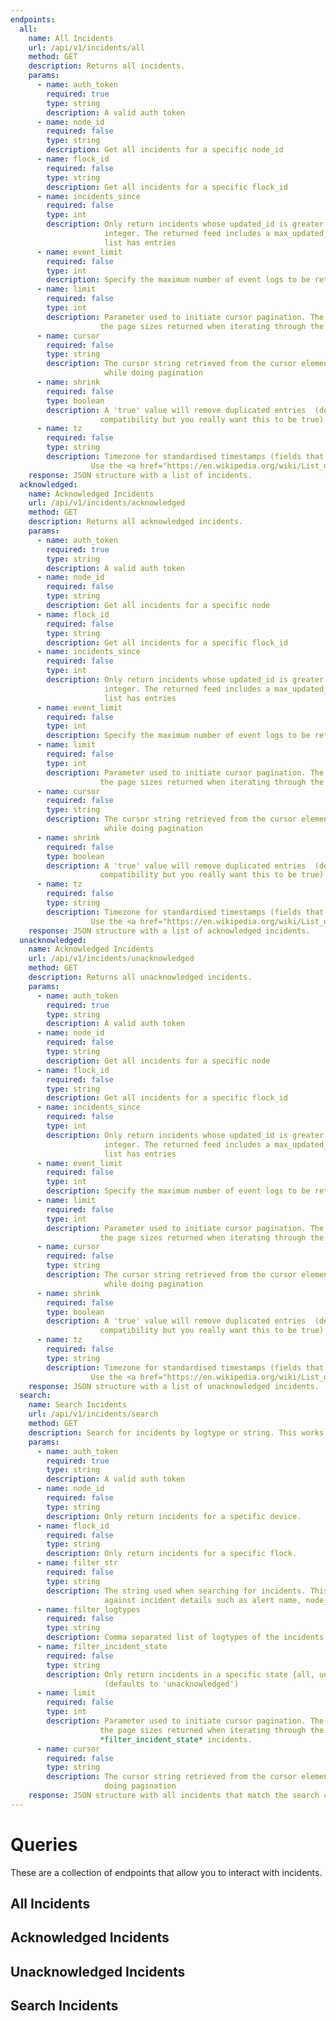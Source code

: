 ```yaml
---
endpoints:
  all:
    name: All Incidents
    url: /api/v1/incidents/all
    method: GET
    description: Returns all incidents.
    params:
      - name: auth_token
        required: true
        type: string
        description: A valid auth token
      - name: node_id
        required: false
        type: string
        description: Get all incidents for a specific node_id
      - name: flock_id
        required: false
        type: string
        description: Get all incidents for a specific flock_id
      - name: incidents_since
        required: false
        type: int
        description: Only return incidents whose updated_id is greater than this
                     integer. The returned feed includes a max_updated_id field if the incident
                     list has entries
      - name: event_limit
        required: false
        type: int
        description: Specify the maximum number of event logs to be returned with the incident     
      - name: limit
        required: false
        type: int
        description: Parameter used to initiate cursor pagination. The limit is used to specify
                    the page sizes returned when iterating through the pages representing all incidents
      - name: cursor
        required: false
        type: string
        description: The cursor string retrieved from the cursor element returned along with a page
                     while doing pagination
      - name: shrink
        required: false
        type: boolean
        description: A 'true' value will remove duplicated entries  (defaults to 'false' for backwards
                    compatibility but you really want this to be true)
      - name: tz
        required: false
        type: string
        description: Timezone for standardised timestamps (fields that end in "_std").
                  Use the <a href="https://en.wikipedia.org/wiki/List_of_tz_database_time_zones" target="_blank">pytz names</a> to specify the timezone
    response: JSON structure with a list of incidents.
  acknowledged:
    name: Acknowledged Incidents
    url: /api/v1/incidents/acknowledged
    method: GET
    description: Returns all acknowledged incidents.
    params:
      - name: auth_token
        required: true
        type: string
        description: A valid auth token
      - name: node_id
        required: false
        type: string
        description: Get all incidents for a specific node
      - name: flock_id
        required: false
        type: string
        description: Get all incidents for a specific flock_id
      - name: incidents_since
        required: false
        type: int
        description: Only return incidents whose updated_id is greater than this
                     integer. The returned feed includes a max_updated_id field if the incident
                     list has entries
      - name: event_limit
        required: false
        type: int
        description: Specify the maximum number of event logs to be returned with the incident     
      - name: limit
        required: false
        type: int
        description: Parameter used to initiate cursor pagination. The limit is used to specify
                    the page sizes returned when iterating through the pages representing all incidents
      - name: cursor
        required: false
        type: string
        description: The cursor string retrieved from the cursor element returned along with a page
                     while doing pagination
      - name: shrink
        required: false
        type: boolean
        description: A 'true' value will remove duplicated entries  (defaults to 'false' for backwards
                    compatibility but you really want this to be true)
      - name: tz
        required: false
        type: string
        description: Timezone for standardised timestamps (fields that end in "_std").
                  Use the <a href="https://en.wikipedia.org/wiki/List_of_tz_database_time_zones" target="_blank">pytz names</a> to specify the timezone
    response: JSON structure with a list of acknowledged incidents.
  unacknowledged:
    name: Acknowledged Incidents
    url: /api/v1/incidents/unacknowledged
    method: GET
    description: Returns all unacknowledged incidents.
    params:
      - name: auth_token
        required: true
        type: string
        description: A valid auth token
      - name: node_id
        required: false
        type: string
        description: Get all incidents for a specific node
      - name: flock_id
        required: false
        type: string
        description: Get all incidents for a specific flock_id
      - name: incidents_since
        required: false
        type: int
        description: Only return incidents whose updated_id is greater than this
                     integer. The returned feed includes a max_updated_id field if the incident
                     list has entries
      - name: event_limit
        required: false
        type: int
        description: Specify the maximum number of event logs to be returned with the incident     
      - name: limit
        required: false
        type: int
        description: Parameter used to initiate cursor pagination. The limit is used to specify
                    the page sizes returned when iterating through the pages representing all incidents
      - name: cursor
        required: false
        type: string
        description: The cursor string retrieved from the cursor element returned along with a page
                     while doing pagination
      - name: shrink
        required: false
        type: boolean
        description: A 'true' value will remove duplicated entries  (defaults to 'false' for backwards
                    compatibility but you really want this to be true)
      - name: tz
        required: false
        type: string
        description: Timezone for standardised timestamps (fields that end in "_std").
                  Use the <a href="https://en.wikipedia.org/wiki/List_of_tz_database_time_zones" target="_blank">pytz names</a> to specify the timezone
    response: JSON structure with a list of unacknowledged incidents.
  search:
    name: Search Incidents
    url: /api/v1/incidents/search
    method: GET
    description: Search for incidents by logtype or string. This works with pagination.
    params:
      - name: auth_token
        required: true
        type: string
        description: A valid auth token
      - name: node_id
        required: false
        type: string
        description: Only return incidents for a specific device.
      - name: flock_id
        required: false
        type: string
        description: Only return incidents for a specific flock.
      - name: filter_str
        required: false
        type: string
        description: The string used when searching for incidents. This string will attempt to match
                     against incident details such as alert name, node_id, source IP, and destination IP
      - name: filter_logtypes
        required: false
        type: string
        description: Comma separated list of logtypes of the incidents to be returned
      - name: filter_incident_state
        required: false
        type: string
        description: Only return incidents in a specific state {all, unacknowledged, acknowledged}.
                     (defaults to 'unacknowledged')   
      - name: limit
        required: false
        type: int
        description: Parameter used to initiate cursor pagination. The limit is used to specify
                    the page sizes returned when iterating through the pages representing all
                    *filter_incident_state* incidents.
      - name: cursor
        required: false
        type: string
        description: The cursor string retrieved from the cursor element returned along with a page while
                     doing pagination
    response: JSON structure with all incidents that match the search criteria.
---
```


# Queries

These are a collection of endpoints that allow you to interact with incidents.

<APIEndpoints :endpoints="$page.frontmatter.endpoints" :path="$page.regularPath"/>

## All Incidents

<APIDetails :endpoint="$page.frontmatter.endpoints.all"/>

## Acknowledged Incidents

<APIDetails :endpoint="$page.frontmatter.endpoints.acknowledged"/>

## Unacknowledged Incidents

<APIDetails :endpoint="$page.frontmatter.endpoints.unacknowledged"/>

## Search Incidents

<APIDetails :endpoint="$page.frontmatter.endpoints.search"/>